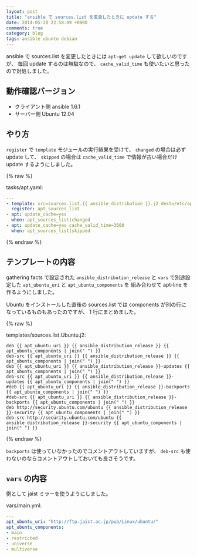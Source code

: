 ```yaml
---
layout: post
title: "ansible で sources.list を変更したときに update する"
date: 2014-05-20 22:58:09 +0900
comments: true
category: blog
tags: ansible ubuntu debian
---
```

ansible で sources.list を変更したときには
`apt-get update` して欲しいのですが、
毎回 update するのは無駄なので、
`cache_valid_time` も使いたいと思ったので対処しました。

<!--more-->

## 動作確認バージョン

- クライアント側 ansible 1.6.1
- サーバー側 Ubuntu 12.04

## やり方

`register` で `template` モジュールの実行結果を受けて、
`changed` の場合は必ず update して、
`skipped` の場合は `cache_valid_time` で情報が古い場合だけ update するようにしました。

{% raw %}
<p class="filename">tasks/apt.yaml:</p>

```yaml
---
- template: src=sources.list.{{ ansible_distribution }}.j2 dest=/etc/apt/sources.list owner=root group=root mode=0644
  register: apt_sources_list
- apt: update_cache=yes
  when: apt_sources_list|changed
- apt: update_cache=yes cache_valid_time=3600
  when: apt_sources_list|skipped
```
{% endraw %}

## テンプレートの内容

gathering facts で設定された `ansible_distribution_release` と
`vars` で別途設定した `apt_ubuntu_uri` と `apt_ubuntu_components` を
組み合わせて apt-line を作るようにしました。

Ubuntu をインストールした直後の sources.list では
components が別の行になっているものもあったのですが、
1 行にまとめました。

{% raw %}
<p class="filename">templates/sources.list.Ubuntu.j2:</p>

```text
deb {{ apt_ubuntu_uri }} {{ ansible_distribution_release }} {{ apt_ubuntu_components | join(" ") }}
deb-src {{ apt_ubuntu_uri }} {{ ansible_distribution_release }} {{ apt_ubuntu_components | join(" ") }}
deb {{ apt_ubuntu_uri }} {{ ansible_distribution_release }}-updates {{ apt_ubuntu_components | join(" ") }}
deb-src {{ apt_ubuntu_uri }} {{ ansible_distribution_release }}-updates {{ apt_ubuntu_components | join(" ") }}
#deb {{ apt_ubuntu_uri }} {{ ansible_distribution_release }}-backports {{ apt_ubuntu_components | join(" ") }}
#deb-src {{ apt_ubuntu_uri }} {{ ansible_distribution_release }}-backports {{ apt_ubuntu_components | join(" ") }}
deb http://security.ubuntu.com/ubuntu {{ ansible_distribution_release }}-security {{ apt_ubuntu_components | join(" ") }}
deb-src http://security.ubuntu.com/ubuntu {{ ansible_distribution_release }}-security {{ apt_ubuntu_components | join(" ") }}
```
{% endraw %}

`backports` は使っていなかったのでコメントアウトしていますが、
`deb-src` も使わないのならコメントアウトしておいても良さそうです。

## `vars` の内容

例として jaist ミラーを使うようにしました。

<p class="filename">vars/main.yml:</p>

```yaml
---
apt_ubuntu_uri: "http://ftp.jaist.ac.jp/pub/Linux/ubuntu/"
apt_ubuntu_components:
- main
- restricted
- universe
- multiverse
```
